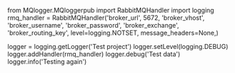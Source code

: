 from MQlogger.MQloggerpub import RabbitMQHandler
import logging
rmq_handler = RabbitMQHandler('broker_url',
        5672,
        'broker_vhost',
        'broker_username',
        'broker_password',
        'broker_exchange',
        'broker_routing_key',
        level=logging.NOTSET,
        message_headers=None,)

logger = logging.getLogger('Test project')
logger.setLevel(logging.DEBUG)
logger.addHandler(rmq_handler)
logger.debug('Test data')
logger.info('Testing again')
